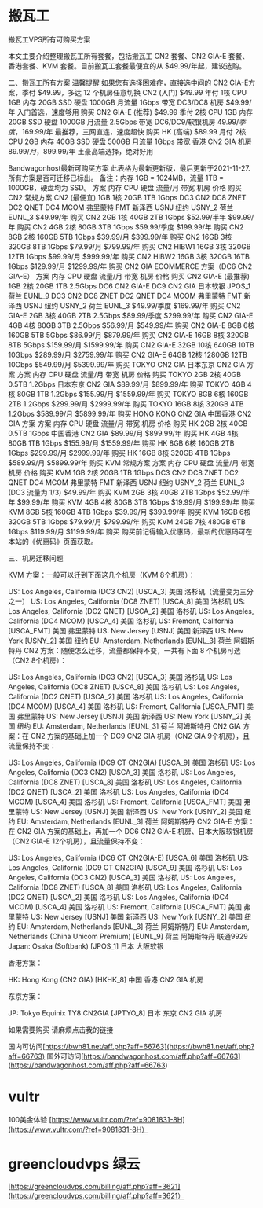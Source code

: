 # 搬瓦工

搬瓦工VPS所有可购买方案

本文主要介绍整理搬瓦工所有套餐，包括搬瓦工 CN2 套餐、CN2 GIA-E 套餐、香港套餐、KVM 套餐。目前搬瓦工套餐最便宜的从 $49.99/年起，建议选购。


二、搬瓦工所有方案
温馨提醒 如果您有选择困难症，直接选中间的 CN2 GIA-E方案，季付 $49.99，多达 12 个机房任意切换
CN2 (入门)
$49.99
年付
1核 CPU
1GB 内存
20GB SSD 硬盘
1000GB 月流量
1Gbps 带宽
DC3/DC8 机房
$49.99/年
入门首选，速度够用
购买
CN2 GIA-E (推荐)
$49.99
季付
2核 CPU
1GB 内存
20GB SSD 硬盘
1000GB 月流量
2.5Gbps 带宽
DC6/DC9/软银机房
$49.99/季度，$169.99/年
最推荐，三网直连，速度超快
购买
HK (高端)
$89.99
月付
2核 CPU
2GB 内存
40GB SSD 硬盘
500GB 月流量
1Gbps 带宽
香港 CN2 GIA 机房
$89.99/月，$899.99/年
土豪高端选择，绝对好用


Bandwagonhost最新可购买方案
此表格为最新更新版，最后更新于2021-11-27. 所有方案是否可迁移已标出。
备注：内存 1GB = 1024MB，流量 1TB = 1000GB，硬盘均为 SSD。
方案	内存	CPU	硬盘	流量/月	带宽	机房	价格	购买
CN2 常规方案
CN2
(最便宜)	1GB	1核	20GB	1TB	1Gbps	DC3 CN2
DC8 ZNET
DC2 QNET
DC4 MCOM
弗里蒙特 FMT
新泽西 USNJ
纽约 USNY_2
荷兰 EUNL_3	$49.99/年	购买
CN2	2GB	1核	40GB	2TB	1Gbps	$52.99/半年
$99.99/年	购买
CN2	4GB	2核	80GB	3TB	1Gbps	$59.99/季度
$199.99/年	购买
CN2	8GB	2核	160GB	5TB	1Gbps	$39.99/月
$399.99/年	购买
CN2	16GB	3核	320GB	8TB	1Gbps	$79.99/月
$799.99/年	购买
CN2 HIBW1	16GB	3核	320GB	12TB	1Gbps	$99.99/月
$999.99/年	购买
CN2 HIBW2	16GB	3核	320GB	16TB	1Gbps	$129.99/月
$1299.99/年	购买
CN2 GIA ECOMMERCE 方案（DC6 CN2 GIA-E）
方案	内存	CPU	硬盘	流量/月	带宽	机房	价格	购买
CN2 GIA-E
(最推荐)	1GB	2核	20GB	1TB	2.5Gbps	DC6 CN2 GIA-E
DC9 CN2 GIA
日本软银 JPOS_1
荷兰 EUNL_9
DC3 CN2
DC8 ZNET
DC2 QNET
DC4 MCOM
弗里蒙特 FMT
新泽西 USNJ
纽约 USNY_2
荷兰 EUNL_3	$49.99/季度
$169.99/年	购买
CN2 GIA-E	2GB	3核	40GB	2TB	2.5Gbps	$89.99/季度
$299.99/年	购买
CN2 GIA-E	4GB	4核	80GB	3TB	2.5Gbps	$56.99/月
$549.99/年	购买
CN2 GIA-E	8GB	6核	160GB	5TB	5Gbps	$86.99/月
$879.99/年	购买
CN2 GIA-E	16GB	8核	320GB	8TB	5Gbps	$159.99/月
$1599.99/年	购买
CN2 GIA-E	32GB	10核	640GB	10TB	10Gbps	$289.99/月
$2759.99/年	购买
CN2 GIA-E	64GB	12核	1280GB	12TB	10Gbps	$549.99/月
$5399.99/年	购买
TOKYO CN2 GIA 日本东京 CN2 GIA 方案
方案	内存	CPU	硬盘	流量/月	带宽	机房	价格	购买
TOKYO	2GB	2核	40GB	0.5TB	1.2Gbps	日本东京 CN2 GIA	$89.99/月
$899.99/年	购买
TOKYO	4GB	4核	80GB	1TB	1.2Gbps	$155.99/月
$1559.99/年	购买
TOKYO	8GB	6核	160GB	2TB	1.2Gbps	$299.99/月
$2999.99/年	购买
TOKYO	16GB	8核	320GB	4TB	1.2Gbps	$589.99/月
$5899.99/年	购买
HONG KONG CN2 GIA 中国香港 CN2 GIA 方案
方案	内存	CPU	硬盘	流量/月	带宽	机房	价格	购买
HK	2GB	2核	40GB	0.5TB	1Gbps	中国香港 CN2 GIA	$89.99/月
$899.99/年	购买
HK	4GB	4核	80GB	1TB	1Gbps	$155.99/月
$1559.99/年	购买
HK	8GB	6核	160GB	2TB	1Gbps	$299.99/月
$2999.99/年	购买
HK	16GB	8核	320GB	4TB	1Gbps	$589.99/月
$5899.99/年	购买
KVM 常规方案
方案	内存	CPU	硬盘	流量/月	带宽	机房	价格	购买
KVM	1GB	2核	20GB	1TB	1Gbps	DC3 CN2
DC8 ZNET
DC2 QNET
DC4 MCOM
弗里蒙特 FMT
新泽西 USNJ
纽约 USNY_2
荷兰 EUNL_3
(DC3 流量为 1/3)	$49.99/年	购买
KVM	2GB	3核	40GB	2TB	1Gbps	$52.99/半年
$99.99/年	购买
KVM	4GB	4核	80GB	3TB	1Gbps	$19.99/月
$199.99/年	购买
KVM	8GB	5核	160GB	4TB	1Gbps	$39.99/月
$399.99/年	购买
KVM	16GB	6核	320GB	5TB	1Gbps	$79.99/月
$799.99/年	购买
KVM	24GB	7核	480GB	6TB	1Gbps	$119.99/月
$1199.99/年	购买
购买前记得输入优惠码，最新的优惠码可在本站的《优惠码》页面获取。

三、机房迁移问题

KVM 方案：一般可以迁到下面这几个机房（KVM 8个机房）：

US: Los Angeles, California (DC3 CN2) [USCA_3] 美国 洛杉矶（流量变为三分之一）
US: Los Angeles, California (DC8 ZNET) [USCA_8] 美国 洛杉矶
US: Los Angeles, California (DC2 QNET) [USCA_2] 美国 洛杉矶
US: Los Angeles, California (DC4 MCOM) [USCA_4] 美国 洛杉矶
US: Fremont, California [USCA_FMT] 美国 弗里蒙特
US: New Jersey [USNJ] 美国 新泽西
US: New York [USNY_2] 美国 纽约
EU: Amsterdam, Netherlands [EUNL_3] 荷兰 阿姆斯特丹
CN2 方案：随便怎么迁移，流量都保持不变，一共有下面 8 个机房可选（CN2 8个机房）：

US: Los Angeles, California (DC3 CN2) [USCA_3] 美国 洛杉矶
US: Los Angeles, California (DC8 ZNET) [USCA_8] 美国 洛杉矶
US: Los Angeles, California (DC2 QNET) [USCA_2] 美国 洛杉矶
US: Los Angeles, California (DC4 MCOM) [USCA_4] 美国 洛杉矶
US: Fremont, California [USCA_FMT] 美国 弗里蒙特
US: New Jersey [USNJ] 美国 新泽西
US: New York [USNY_2] 美国 纽约
EU: Amsterdam, Netherlands [EUNL_3] 荷兰 阿姆斯特丹
CN2 GIA 方案：在 CN2 方案的基础上加一个 DC9 CN2 GIA 机房（CN2 GIA 9个机房），且流量保持不变：

US: Los Angeles, California (DC9 CT CN2GIA) [USCA_9] 美国 洛杉矶
US: Los Angeles, California (DC3 CN2) [USCA_3] 美国 洛杉矶
US: Los Angeles, California (DC8 ZNET) [USCA_8] 美国 洛杉矶
US: Los Angeles, California (DC2 QNET) [USCA_2] 美国 洛杉矶
US: Los Angeles, California (DC4 MCOM) [USCA_4] 美国 洛杉矶
US: Fremont, California [USCA_FMT] 美国 弗里蒙特
US: New Jersey [USNJ] 美国 新泽西
US: New York [USNY_2] 美国 纽约
EU: Amsterdam, Netherlands [EUNL_3] 荷兰 阿姆斯特丹
CN2 GIA-E 方案：在 CN2 GIA 方案的基础上，再加一个 DC6 CN2 GIA-E 机房、日本大阪软银机房（CN2 GIA-E 12个机房），且流量保持不变：

US: Los Angeles, California (DC6 CT CN2GIA-E) [USCA_6] 美国 洛杉矶
US: Los Angeles, California (DC9 CT CN2GIA) [USCA_9] 美国 洛杉矶
US: Los Angeles, California (DC3 CN2) [USCA_3] 美国 洛杉矶
US: Los Angeles, California (DC8 ZNET) [USCA_8] 美国 洛杉矶
US: Los Angeles, California (DC2 QNET) [USCA_2] 美国 洛杉矶
US: Los Angeles, California (DC4 MCOM) [USCA_4] 美国 洛杉矶
US: Fremont, California [USCA_FMT] 美国 弗里蒙特
US: New Jersey [USNJ] 美国 新泽西
US: New York [USNY_2] 美国 纽约
EU: Amsterdam, Netherlands [EUNL_3] 荷兰 阿姆斯特丹
EU: Amsterdam, Netherlands (China Unicom Premium) [EUNL_9] 荷兰 阿姆斯特丹 联通9929
Japan: Osaka (Softbank) [JPOS_1] 日本 大阪软银



香港方案：

HK: Hong Kong (CN2 GIA) [HKHK_8] 中国 香港 CN2 GIA 机房

东京方案：

JP: Tokyo Equinix TY8 CN2GIA [JPTYO_8] 日本 东京 CN2 GIA 机房

如果需要购买 请麻烦点击我的链接

国内可访问[https://bwh81.net/aff.php?aff=66763](https://bwh81.net/aff.php?aff=66763)
国外可访问[https://bandwagonhost.com/aff.php?aff=66763] (https://bandwagonhost.com/aff.php?aff=66763)


# vultr
100美金体验
[https://www.vultr.com/?ref=9081831-8H](https://www.vultr.com/?ref=9081831-8H）

# greencloudvps 绿云
[https://greencloudvps.com/billing/aff.php?aff=3621] (https://greencloudvps.com/billing/aff.php?aff=3621）
